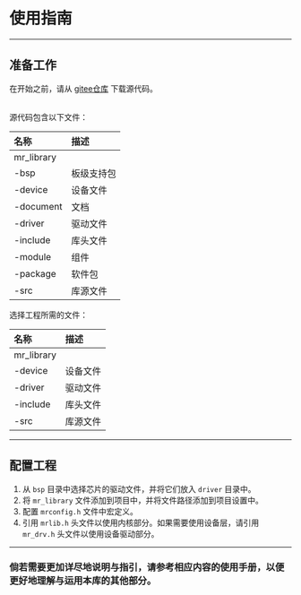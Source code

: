# 使用指南

 ----------

## 准备工作

在开始之前，请从 [gitee仓库](https://gitee.com/MacRsh/mr-library.git) 下载源代码。

<br>源代码包含以下文件：

| 名称         | 描述    |
|:-----------|:------|
| mr_library |       |
| -bsp       | 板级支持包 |
| -device    | 设备文件  |
| -document  | 文档    |
| -driver    | 驱动文件  |
| -include   | 库头文件  |
| -module    | 组件    |
| -package   | 软件包   |
| -src       | 库源文件  |

选择工程所需的文件：

| 名称         | 描述   |
|:-----------|:-----|
| mr_library |      |
| -device    | 设备文件 |
| -driver    | 驱动文件 |
| -include   | 库头文件 |
| -src       | 库源文件 |

 ----------

## 配置工程

1. 从 `bsp` 目录中选择芯片的驱动文件，并将它们放入 `driver` 目录中。
2. 将 `mr_library` 文件添加到项目中，并将文件路径添加到项目设置中。
3. 配置 `mrconfig.h` 文件中宏定义。
4. 引用 `mrlib.h` 头文件以使用内核部分。如果需要使用设备层，请引用 `mr_drv.h` 头文件以使用设备驱动部分。

 ----------

### 倘若需要更加详尽地说明与指引，请参考相应内容的使用手册，以便更好地理解与运用本库的其他部分。